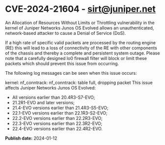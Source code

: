 # CVE-2024-21604 - sirt@juniper.net


An Allocation of Resources Without Limits or Throttling vulnerability in the kernel of Juniper Networks Junos OS Evolved allows an unauthenticated, network-based attacker to cause a Denial of Service (DoS).

If a high rate of specific valid packets are processed by the routing engine (RE) this will lead to a loss of connectivity of the RE with other components of the chassis and thereby a complete and persistent system outage. Please note that a carefully designed lo0 firewall filter will block or limit these packets which should prevent this issue from occurring.

The following log messages can be seen when this issue occurs:

<host> kernel: nf_conntrack: nf_conntrack: table full, dropping packet
This issue affects Juniper Networks Junos OS Evolved:



  *  All versions earlier than 20.4R3-S7-EVO;
  *  21.2R1-EVO and later versions;
  *  21.4-EVO versions earlier than 21.4R3-S5-EVO;
  *  22.1-EVO versions earlier than 22.1R3-S2-EVO;
  *  22.2-EVO versions earlier than 22.2R3-EVO;
  *  22.3-EVO versions earlier than 22.3R2-EVO;
  *  22.4-EVO versions earlier than 22.4R2-EVO.








**Publish date:** 2024-01-12
